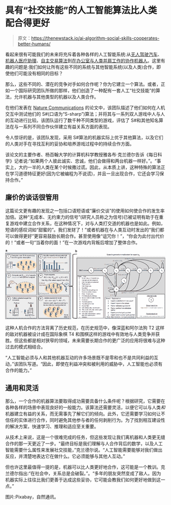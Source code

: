 # 具有“社交技能”的人工智能算法比人类配合得更好

> 原文：<https://thenewstack.io/ai-algorithm-social-skills-cooperates-better-humans/>

看起来很有可能我们的未来将充斥着各种各样的人工智能系统:从[无人驾驶汽车](https://thenewstack.io/deep-learning-algorithm-helps-driverless-cars-recognize-pedestrians-better/)、[机器人医疗助理](https://thenewstack.io/robot-passes-medical-licensing-exam-first-time-ever/)、[自主交易算法](https://thenewstack.io/ai-investors-taking-wall-street/)到[在办公室与人类并肩工作的协作机器人](https://thenewstack.io/collaborative-robots-will-help-human-workers-not-replace/)。这里有趣的问题是:我们如何让所有这些不同的系统与其他智能系统(以及人类)合作，即使他们可能没有相同的目标？

那么，这些不同的、潜在的竞争对手如何合作呢？你为它建立一个算法。或者，正如一个国际研究团队所做的那样，他们创造了一种配有一套人工“社交技能”的算法，允许机器与其他类型的机器以及人类合作。

在他们发表在 [Nature Communications](https://www.nature.com/articles/s41467-017-02597-8) 的论文中，该团队描述了他们如何在人机交互中测试他们的 S#(口语为“S-sharp”)算法；并将其与一系列双人游戏中人与人的互动进行比较。该团队运行了数千种不同类型的游戏，评估了 S#和其他知名算法在与一系列不同合作伙伴建立有益关系方面的表现。

令人惊讶的是，该团队发现，采用 S#算法的机器实际上优于其他算法，以及它们的人类对手在寻找互利的妥协和培养游戏过程中的持续合作方面。

该论文的主要作者、杨百翰大学的计算机科学教授雅各布·克兰德尔告诉《每日科学》记者说:“如果两个人彼此诚实、忠诚，他们会做得和两台机器一样好。”。“事实上，大约一半的人类在某个时候撒过谎。因此，从本质上讲，这种特殊的算法正在学习道德特征更好(因为它被编程为不说谎)，并且一旦出现合作，它还会学习保持合作。”

## 廉价的谈话很管用

这篇论文更有趣的发现之一包括口语短语或“廉价交谈”的使用如何使合作的发生率加倍。这种“无成本、无约束力的信号”(研究人员称之为信号)已被证明有助于在重复游戏中建立合作关系，在这种情况下，对与人类打交道的机器也是如此。例如，短语的感叹词如“甜蜜的”。我们发财了！”或者机器在与人类互动时发出的“我们都可以做得更好”更容易鼓励长期合作。甚至使用像“诅咒你！”，“你会为此付出代价的！”或者一句“当着你的面！”在一次游戏内背叛后增加了整体合作。

![](img/d6dd7a4fafd41e1a6971e3d97fc7d626.png)

这种人机合作的方法背离了历史规范，在历史规范中，像深蓝和阿尔法狗 T2 这样的敌对机器被设计成在国际象棋 T4 和围棋这样的游戏中有效地与人类竞争并获胜。但这些都是相对狭窄的领域，未来需要长期合作的更广泛的应用将很难与这种过去的模式相结合。

“人工智能必须与人和其他机器互动的许多场景既不是零和也不是共同利益的互动，”该团队写道。“因此，即使在利益冲突和被利用的威胁中，人工智能也必须有合作的能力。”

## 通用和灵活

那么，一个合作的机器算法要取得成功需要具备什么条件呢？根据研究，它需要在各种各样的场景中表现良好的一般能力。该算法还需要灵活，以便它可以与人类*和*机器建立有益的关系，而无需事先了解它们的倾向。此外，它还需要学习如何让不信任的实体进行合作，同时避免其他参与者的任何剥削行为。为了找到相互建设性的解决方案，快速学习、推理和适应至关重要。

从技术上来说，这是一个很难完成的任务，但这些发现让我们离机器和人类更无缝合作的那一天更近了一步。“最终目标是我们理解与人合作背后的数学，以及人工智能需要什么属性来发展社交技能，”克兰德尔说。“人工智能需要能够对我们做出反应，并清楚地表达它在做什么。它必须能够与其他人互动。”

但也许这里最值得一提的是，机器可以比人类更好地合作，这可能是一个教训。克兰德尔指出:“在社会中，关系总是会破裂。”。“多年的朋友突然变成了敌人。因为机器实际上往往比我们更善于达成这些妥协，它可能会教我们如何更好地做到这一点。”

图片:Pixabay，自然通讯。

<svg xmlns:xlink="http://www.w3.org/1999/xlink" viewBox="0 0 68 31" version="1.1"><title>Group</title> <desc>Created with Sketch.</desc></svg>